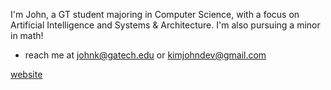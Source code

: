 I'm John, a GT student majoring in Computer Science, with a focus on Artificial Intelligence and Systems & Architecture. I'm also pursuing a minor in math!


- reach me at johnk@gatech.edu or kimjohndev@gmail.com

[website](https://johnkimdev.vercel.app/)

